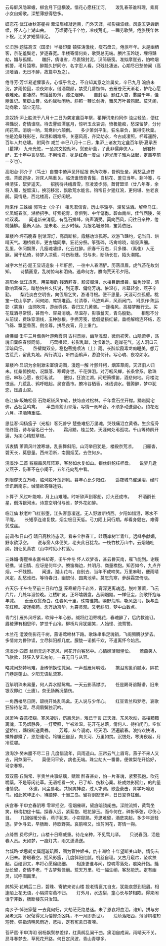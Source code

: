 <!-- { "loadSidebar": true } -->
云母屏风隐翠蛾，柳侌月下逗横波。惜花心愿枉江河。　　泼乳春茶谁料理，乘肩小女自娇歌。深慙薄怒得愁多。

蝶恋花·武江始秋寄瞿禅
晕湿眉峰凝远目，门外天涯，柳影摇波绿。风露五更蝉断续，怀人心上湖山曲。　　万顷荷花千个竹，冷戍荒屯，一瞬劳歌哭。倦旅残年休卜祝，江关梦短情缘足。

忆旧游·题陈高汉（国梁）半楼印稾
镇狂涛激枕，瘦石盘云，倦旅年年。未是幽栖客，奈花羞鬓老，梦逐春宽。半楼寄情何处，歌哭总无端。賸片玉玲珑，埋将豔劫，媚与孤懽。　　雕肝，倩谁省，尽裹锦封泥，汉简唐笺。准拟摩崖去，怕啼烟鹤警，弔月猿寒。醉瓢久拼同守，名字忍人看。只残社凄迷，心期尽日愁倚阑（高汉嗜酒，无日不醉，故篇中及之）。

倦寻芳·芳华易逝懽事去，心慨乎言之，不自知其意之谁属矣，辛巳九月
涴痕未浣，梦雨惊回，凉夜如水。借酒颓颜，禁受几番憔悴。去雁苍茫天渐老，护花心愿春难死。更凄然，有摇鬟影薄，渡江烟碎。　　自封泪、题红人杳，裠屐千年，佳丽谁记。篱脚山脣，依约赋秋闲地。斜照一鞭长剑折，舞风万叶昬鸦起。莫凭阑，动商歌，暗尘无际。

念奴娇·沪上胜流于八月十二日为龚定盦百年祭，瞿禅词来约同作
浊尘轻坠，便红禅豔说，奇情谁晓。待去罾蛟潭底月，惊听玉龙哀调。愤极能痴，愁深留梦，分付闲花草。消魂一晌，鸳鸯卅六颠倒。　　多少箫剑平生，狂名辜负，赢得伤秋稾。怕是沧桑残影在，和泪和烟难埽。关塞风高，齐梁劫永，今古成凄照。杯尊遥酹，百年人共悲啸。
附同作
减兰·辛巳八月十二日，集沪上诸友为定盦百年祭·夏承焘（瞿禅）
九州光恠，一坠灵文惊劫坏。鬓影炉薰，了此非儒非侠人。　　酬君杯酽，五十年中言尽騐。不用怜君，犹是红桑一度尘（道光庚子雅片战起，定盦卒前一岁也）。

高阳台·郭介子（笃士）自蜀中倚声见怀赋报
断角吹春，昬鸦坠垒，离愁乱点苍烟。背面迴身，对床人隔重关。临流谁惜青青鬓，自桃花、羞见当年。剩吟笺，与唤清狂，絮梦遥天。　　招携待共峨眉雪，奈凌波步弱，齧臂盟坚（廿八年春，余将入蜀，旋留滇）。换羽移宫，飘歌荒水能言。钩帘日夕猩红涴，更何堪、坐老哀鹃。莫情悬，西北楼高，正好闲眠。

附来作
三姝媚·郭笃士（介子）
相思君信否，历山亭谿亭，瀹茗沽酒。解牵乌江，忆凤城春涨，湘桥招手。纡紫拕青，奈俱到、中年僝僽。碧血南州，佳气西陵，笑啼双凑。　　闻道新来消瘦，有乱石排峰，倚声消受。莫向西风，问往日亲种，倦桃慵柳。最断人肠，是未老、还乡时候。为报名城景物，笙簧依旧。

翠楼吟·坪石晚春
别馆深灯，高风断柝，霞觞劝谁孤寄。欢游飞豔约，记当日、烘晴天气。湘桥枫市，更古墖同攀，狂花分祭。筝弦碎，巧禽啼晓，暗泉声细。　　乱里，休问飘萧，几瘦魂凄绿，化云红醉。织春千万态，只多赚、（禹隹）人无寐。阑干私倚，待梦入凉蕉，吟伤秋蟪。归与未，断肠长在，陌头潮尾。

减字木兰花·题王显诏造象
十年肝胆，一往中人春酒酽。历落须眉，虎气苔花故剑知。　　诗情画意，乱树惊乌和泪倚。逃命何方，賸向荒天弔夕阳。

高阳台·武江旅思，用蒙庵韵
残酒辞春，颓波阁泪，水楼目断烟昬。鬓角沙棠，清歌响着微云。暗愁怕共么弦说，到无家、偏绕芳魂。恠温存，帘幕轻侌，燕子辛勤。　　梨花淡白空明夜，向仾眉乞笑，游语寻根。便不思量，天涯可奈孤颦。桃笙一枕山亭梦，问何如、席锦堆茵。付清尊，马迹鸡声，风雨闲门。
坿原作·陈运彰（蒙盦）
虫网吹帘，游丝碍路，春归又几黄昬。一篴梅风，高楼梦断行云。买花载酒寻常惯，甚而今、容易消魂。尽温存，影事鬘天，青鸟殷勤。　　相思不分从前误，费珠穿泪线，玉种愁根。手撚芳笺，低佪蹙损红颦。垂杨解绾连环结，忍飞緜、飘堕香茵。倒金尊，拼尽良宵，月上重门。

绕佛阁·壬午三月偕黄叶游紫霞洞
古村景丽，幽草浅湿，微雨初霁。山隐萧寺，荡魂旧稾临春惯同倚。 　巧莺唤起，衫影乱踏，沈恨谁洗。迤岸花气，送人洞口云深暗风细。　　卧壁黝双垒，稳抱菩提喷法（上）雨。长醉紫霞毒龙痴睡美。想万古荒荒，留此丸地。两行清泪，听四面鹃声，游浪何计。写心魂、夜凉如水。

翠楼吟·显诏为余制漱宋室填词图，漫题一解
叶颤纤柯，烟笼草阁，天涯旧人归未。红桑惊换劫，况飘落、寒蟫身世。千花弹泪。对万咽风蝉，长条曾系。歌珠细，串秋心愿，夜灯私试。　　便拟，狂浪江湖，问短箫横笛，酒悲何地。月楼沈恨远，几荒乱、鸦呼眠起。吴宫燕市。賸冷谷栖香，冰线调水。瞢腾醉，梦中犹恋，压眉山翠。

临江仙·皈塘松径
石路岖嵚风乍软，扶筇直过松林。千年盘石坐开襟。黝岩疑宅佛，丛枥乱鸣禽。　　半曲青谿山翠落，写情一派琴音。不须多动送迎心。约花迟六月，携酒待重临。

思佳客·闻杨瘦子（光祖）客死普宁
楚些难招万里魂，哭残痛泪立黄昏。生余瘦骨怜终饿，诗与留名已十分。　　霜月黯，桂兰焚，天涯何处弔孤坟。千山等待鹃开遍，为掬心精騐草根。

诉衷情
萧萧风叶渡寒塘，乱影舞斜阳。山河举目犹是，楼殿奈荒凉。　　归雁杳，碧天长，莫思量。西州泪断，南国烟芜，去住何乡。

浣溪沙·二首
翦翦霜风阵阵寒，客愁如水复如山。银丝鲜鮀枉杯盘。　　说梦几逢又燕子，伤春不在小阑干。五年花向乱中看。

刺眼穿天立万峰，临河脱叶荡迴风。暮年心比夕阳红。　　遥夜城乌催涕泪，经时佳讯断南东。缄情欲寄赚途穷。

卜算子
风过叶能啼，月上山难睡。时听钟声到客船，灯火还成市。　　杯酒酹长星，倒泻银河水。诗意空明付与谁，梦外花如醉。

临江仙
秋老叶飞红影堕，江头客意凄迷。无人野渡断桥西。夕阳如惜泪，寒水不平隄。　　长短亭连谁复数，烟尘极目天低。弓刀陌上问行期。却看身健在，难得鬓成丝。

前调·秋日山行
晴日高秋诗态活，看来全胜春工。畦蔬岸树半青红。远峰争献媚，野水欲浮空。　　说与旁人休便笑，老夫此日犹龙。一枝竹杖万山中。云烟随吐纳，揖让见黄农（山中时见小村落）。

三姝媚·得瞿禅永嘉书却寄，壬午仲冬
怀人欢梦杳，甚云昬天南，雁飞能到。谢屐轻携，试旧情、应讶是何年少。賸笛梅边，共明月、商量襟抱。知否如今，九点齐烟，一杯残照。　　闻道，湖山花鸟，自别去、当年不成啼笑。万里麻鞋，便雨晴风定，乱愁谁扫。等待春归，幽恨付、园禽池草。莫忘荒寒，萝薜霜空倚晓。

齐天乐·壬午冬至前三日和竹屋
笼寒颦月千岩外，宵深更离魂远。脱叶萧萧，飞云片片，几处年涯惊晚。江楼旷览。正坏墖鵰盘，丛祠烟黯。一样征尘，剑歌怀抱与年减。　　垂垂双鬓渐白，任春风十里，珠帘谁捲。唳野荒鹃，嘶风战马，换与血花红輭。凄迷痴苑。念万劫亰华，九霄灵观。又老斜阳，梦中山数点。

青门引
雁外风呼紧，吹碎十年心影。缄将红泪寄桃花，春魂醉了，后约教谁订。　　眉棱薄有相思印，梦觉千山冷。柳桥片月犹媚笑，人始怪、流莺警。

木兰花
澄波倒影花千树，燕语莺啼林下路。歌珠串串足魂销，飞阁腾腾驮梦去。　　多情肯为昬钟误，立尽斜阳都几度。朦胧一诺抵千欢，不道离怀今始苦。

浣溪沙·四首
丝雨无边不定风，闲花开向客愁中。心情嬾薄眼惺忪。　　莺燕笑人飞款款，轻狂入梦去匆匆。一春无日与从容。

略减闲愁特地难，苔砖悄换怯凭阑。一声孤雁月明残。　　捲泪鸾笺消腻水，隔花门巷是蓬山。夕阳无语乱流寒。

百斛明珠未易量，何人弄水赋鸳鸯。一天云影荡襟凉。　　任是鶧哥谙豔谱，旧来银汉即红（土廧）。奈无肠断况情伤。

一角西楼尽日阴，碧桃开处乱鸣禽。无人说与少年心。　　红豆青兰和梦老，哀歌狂醉待花深。尽凋眉鬓独沉吟。

凤箫吟·春意模糊，寒风凄厉，伤离念远，难已于言
正天涯、东风吹动，高楼黯黯离魂。玉凫烟静袅，一灯荧照，半被难温。花开花总落，倩何人、待扫闲门。空怅望娇红，豔粉断送黄昬。　　芳尊，从今谩劝，经天泪、洒遍鹃春。浪持欢快语，蝶蜂都赚了，恩怨谁论。竛竮还自忍，向关河、万里如焚。沉恨处，寒涛夜起，月冷荒邨。

浪淘沙·癸未腊不尽二日
几度惜流年，风雨遥山。压帘云气上眉弯。燕子不来人又去，闲煞阑干。　　莫便问平安，病也无端。珠尘劫火一番番。便做梨花开恰好，可奈春寒。

双双燕·丘陶常、李贵兰共事结缡，赋赠
醉春甚处，怕一片春魂，紧萦孤抱。吹花嚼蘂，不是等闲花草。无语相看一笑，已了却、伤秋心稾。粧成烛影摇红，的的量谁情貌。　　休道，风尘易老。共飒爽神姿，过人才调。歌壶豪击，肯学巧啼双鸟。如此乾坤正小，待踏碎、十洲三岛。留将剑影箫声，日日翠尊狂倒。

庆宫春·甲申立春阴寒
零翠摇空，宿烟催暝，黛痕暗锁阑曲。深院流娇，黄莺坐笑，粉梅初绽十幅。探春人远，紧萦抱、眠花醉玉。而今何在，碎折筝弦，尽伤心目。　　几回做暖分香，燕子犹来，小帘窥熟。芳思难留，酒悲突起，多少年涯轻逐。梦休寻去，早肠断、待歌野哭。哀鹃啼又，谁剪闲花，寄情一掬。

点绛唇
费尽炉红，山楼十日寒威重。待花亲种，不见莺儿哢。　　只说春回，泪是春人贡。天如梦，一痕灯共，雨又潇潇送。

台城路·龙思鹤丈属题璇玑图，图为管仲姬书，仇十洲绘
十年望断关山路，情伤去人归未。瞥眼春空，摇风影瘦，几度斜阳红腻。机丝自理。又古月窥帘，坠欢扶起。百结迴文，串将心愿绵纹细。　　相逢更谁与问，惊魂零落处，痕染纤指。豔劫长留，奇情不老，千古梦萦佳丽。荒天万里。秖一幅生绡，客愁能洗。定有幽灵，试呼图画里。

鹧鸪天·花朝后二日，碧珠、寄侬来访山楼
投老情褱兀自支，犹能哀怨到蛾眉。相逢陌上花无语，小隔烘帘燕不归。　　灯外月，水边梨，童心长与梦相欺。得来闲话宁非数，肠断楼东只汝知。

南乡子·悼张家璧
一去竟何归，大劫茫茫路总迷。未了恩哀将血泪，谁知，拼与穷泉老父期（家璧得父为倭惨杀凶耗，不一月即逝世）。　　荒峤落阳西，薄薄桐棺短短碑。弹指清明风雨近，悲摧，定有寃禽日夜啼。

菩萨蛮·甲申清明
弱杨飘鬓参差绿，红黄鹃乱阑干曲。痛泪自成澜，雨晴天不关。　　忍寻春梦去，草死花开路。何日定风波，青山青塚多。

